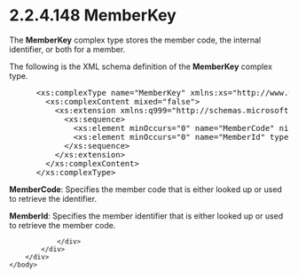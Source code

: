 <html dir="LTR" xmlns:mshelp="http://msdn.microsoft.com/mshelp" xmlns:ddue="http://ddue.schemas.microsoft.com/authoring/2003/5" xmlns:xlink="http://www.w3.org/1999/xlink" xmlns:tool="http://www.microsoft.com/tooltip">
    <head>
        <meta http-equiv="Content-Type" content="text/html; CHARSET=utf-8"></meta>
        <meta name="save" content="history"></meta>
        <title>2.2.4.148 MemberKey</title>
        <xml>
            <mshelp:toctitle title="2.2.4.148 MemberKey"></mshelp:toctitle>
            <mshelp:rltitle title="[MS-SSMDSWS-15]: MemberKey"></mshelp:rltitle>
            <mshelp:keyword index="A" term="226fb284-4e60-4117-8191-4b145589d680"></mshelp:keyword>
            <mshelp:attr name="DCSext.ContentType" value="open specification"></mshelp:attr>
            <mshelp:attr name="AssetID" value="226fb284-4e60-4117-8191-4b145589d680"></mshelp:attr>
            <mshelp:attr name="TopicType" value="kbRef"></mshelp:attr>
            <mshelp:attr name="DCSext.Title" value="[MS-SSMDSWS-15]: MemberKey" />
        </xml>
    </head>
    <body>
        <div id="header">
            <h1 class="heading">2.2.4.148 MemberKey</h1>
        </div>
        <div id="mainSection">
            <div id="mainBody">
                <div id="allHistory" class="saveHistory"></div>
                <div id="sectionSection0" class="section" name="collapseableSection">
                    

<p>The <b>MemberKey</b> complex type stores the member code,
the internal identifier, or both for a member.</p>

<p>The following is the XML schema definition of the <b>MemberKey</b>
complex type.</p>

<dl>
<dd>
<div><pre> &lt;xs:complexType name=&quot;MemberKey&quot; xmlns:xs=&quot;http://www.w3.org/2001/XMLSchema&quot;&gt;
   &lt;xs:complexContent mixed=&quot;false&quot;&gt;
     &lt;xs:extension xmlns:q999=&quot;http://schemas.microsoft.com/sqlserver/masterdataservices/2009/09&quot; base=&quot;q999:DataContractBase&quot;&gt;
       &lt;xs:sequence&gt;
         &lt;xs:element minOccurs=&quot;0&quot; name=&quot;MemberCode&quot; nillable=&quot;true&quot; type=&quot;xs:string&quot;/&gt;
         &lt;xs:element minOccurs=&quot;0&quot; name=&quot;MemberId&quot; type=&quot;xs:int&quot;/&gt;
       &lt;/xs:sequence&gt;
     &lt;/xs:extension&gt;
   &lt;/xs:complexContent&gt;
 &lt;/xs:complexType&gt;
</pre></div>
</dd></dl>

<p><b>MemberCode</b>: Specifies the member code that is
either looked up or used to retrieve the identifier.</p>

<p><b>MemberId</b>: Specifies the member identifier that
is either looked up or used to retrieve the member code.</p>


                </div>
            </div>
        </div>
    </body>
</html>